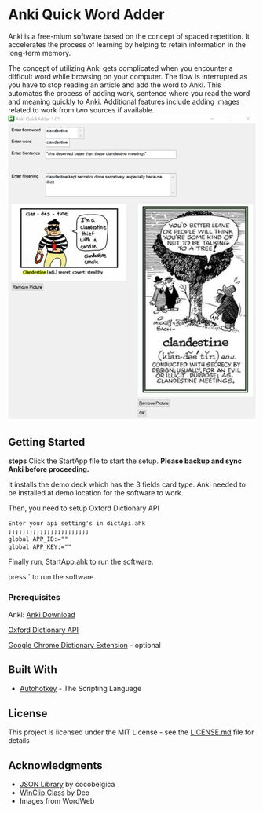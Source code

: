 
# Anki Quick Word Adder
Anki is a free-mium software based on the concept of spaced repetition. It accelerates the process of learning by helping to retain information in the long-term memory.

The concept of utilizing Anki gets complicated when you encounter a difficult word while browsing on your computer. The flow is interrupted as you have to stop reading an article and add the word to Anki. This automates the process of adding work, sentence where you read the word and meaning quickly to Anki.
Additional features include adding images related to work from two sources if available.
![screenshot](https://raw.githubusercontent.com/1nsp1r3rnzt/Anki-Quick-Word-Adder/master/images/picture.png)


## Getting Started

**steps**
Click the StartApp file to start the setup. **Please backup and sync Anki before proceeding.**
 
It installs the demo deck which has the 3 fields card type. Anki needed to be installed at demo location for the software to work.

Then, you need to setup Oxford Dictionary API

```
Enter your api setting's in dictApi.ahk
;;;;;;;;;;;;;;;;;;;;;;;
global APP_ID:=""
global APP_KEY:=""
```
Finally run, StartApp.ahk to run the software.

press <key>`</key> to run the software.


### Prerequisites

Anki: [Anki Download](https://apps.ankiweb.net) 

 [Oxford Dictionary API](https://developer.oxforddictionaries.com)

[Google Chrome Dictionary Extension](https://chrome.google.com/webstore/detail/google-dictionary-by-goog/mgijmajocgfcbeboacabfgobmjgjcoja?hl=en) - optional



## Built With

* [Autohotkey](http://http://www.autohotkey.com) - The Scripting Language

## License

This project is licensed under the MIT License - see the [LICENSE.md](LICENSE.md) file for details

## Acknowledgments

*  [JSON Library](https://github.com/cocobelgica/AutoHotkey-JSON) by cocobelgica
* [WinClip Class](https://autohotkey.com/board/topic/74670-class-winclip-direct-clipboard-manipulations/) by Deo
* Images from WordWeb

